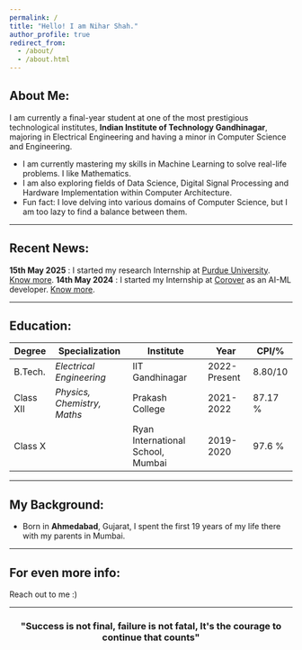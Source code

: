 ```yaml
---
permalink: /
title: "Hello! I am Nihar Shah."
author_profile: true
redirect_from: 
  - /about/
  - /about.html
---
```


<!-- This is the front page of a website that is powered by the [Academic Pages template](https://github.com/academicpages/academicpages.github.io) and hosted on GitHub pages. [GitHub pages](https://pages.github.com) is a free service in which websites are built and hosted from code and data stored in a GitHub repository, automatically updating when a new commit is made to the respository. This template was forked from the [Minimal Mistakes Jekyll Theme](https://mmistakes.github.io/minimal-mistakes/) created by Michael Rose, and then extended to support the kinds of content that academics have: publications, talks, teaching, a portfolio, blog posts, and a dynamically-generated CV. You can fork [this repository](https://github.com/academicpages/academicpages.github.io) right now, modify the configuration and markdown files, add your own PDFs and other content, and have your own site for free, with no ads! An older version of this template powers my own personal website at [stuartgeiger.com](http://stuartgeiger.com), which uses [this Github repository](https://github.com/staeiou/staeiou.github.io). -->

About Me:
-----
I am currently a final-year student at one of the most prestigious technological institutes, **Indian Institute of Technology Gandhinagar**, majoring in Electrical Engineering and having a minor in Computer Science and Engineering.

-	I am currently mastering my skills in  Machine Learning to solve real-life problems. I like Mathematics.
- I am also exploring fields of Data Science, Digital Signal Processing and Hardware Implementation within Computer Architecture.
-	Fun fact: I love delving into various domains of Computer Science, but I am too lazy to find a balance between them.
<hr>

Recent News:
-----
**15th May 2025** : I started my research Internship at [Purdue University](https://www.purdue.edu/). [Know more](https://Nihar1402-iit.github.io/Interns/).
**14th May 2024** : I started my Internship at [Corover](https://corover.ai/)  as an AI-ML developer. [Know more](https://Nihar1402-iit.github.io/Interns/).


<hr>

Education:
-----

| Degree | Specialization | Institute | Year | CPI/% |
| --- | --- | --- | --- | --- | 
| B.Tech. | _Electrical Engineering_| IIT Gandhinagar| 2022-Present| 8.80/10| 
| Class XII  | _Physics, Chemistry, Maths_| Prakash College| 2021-2022 | 87.17 %| 
| Class X | | Ryan International School, Mumbai | 2019-2020| 97.6 %| 

<hr>

My Background:
-------

- Born in **Ahmedabad**, Gujarat, I spent the first 19 years of my life there with my parents in Mumbai. 
  
  
<hr>


For even more info:
------
Reach out to me :)
<hr>

<h3><center> "Success is not final, failure is not fatal, It's the courage  to continue that counts" </center></h3>
